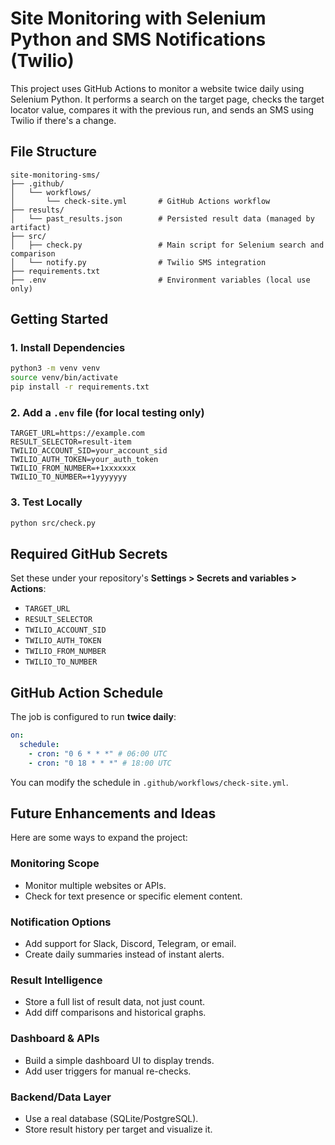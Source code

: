 # Site Monitoring with Selenium Python and SMS Notifications (Twilio)

This project uses GitHub Actions to monitor a website twice daily using Selenium Python. It performs a search on the target page, checks the target locator value, compares it with the previous run, and sends an SMS using Twilio if there's a change.

## File Structure

```
site-monitoring-sms/
├── .github/
│   └── workflows/
│       └── check-site.yml       # GitHub Actions workflow
├── results/
│   └── past_results.json        # Persisted result data (managed by artifact)
├── src/
│   ├── check.py                 # Main script for Selenium search and comparison
│   └── notify.py                # Twilio SMS integration
├── requirements.txt
├── .env                         # Environment variables (local use only)
```

## Getting Started

### 1. Install Dependencies

```bash
python3 -m venv venv
source venv/bin/activate
pip install -r requirements.txt
```

### 2. Add a `.env` file (for local testing only)

```env
TARGET_URL=https://example.com
RESULT_SELECTOR=result-item
TWILIO_ACCOUNT_SID=your_account_sid
TWILIO_AUTH_TOKEN=your_auth_token
TWILIO_FROM_NUMBER=+1xxxxxxx
TWILIO_TO_NUMBER=+1yyyyyyy
```

### 3. Test Locally

```bash
python src/check.py
```

## Required GitHub Secrets

Set these under your repository's **Settings > Secrets and variables > Actions**:

- `TARGET_URL`
- `RESULT_SELECTOR`
- `TWILIO_ACCOUNT_SID`
- `TWILIO_AUTH_TOKEN`
- `TWILIO_FROM_NUMBER`
- `TWILIO_TO_NUMBER`

## GitHub Action Schedule

The job is configured to run **twice daily**:

```yaml
on:
  schedule:
    - cron: "0 6 * * *" # 06:00 UTC
    - cron: "0 18 * * *" # 18:00 UTC
```

You can modify the schedule in `.github/workflows/check-site.yml`.

## Future Enhancements and Ideas

Here are some ways to expand the project:

### Monitoring Scope

- Monitor multiple websites or APIs.
- Check for text presence or specific element content.

### Notification Options

- Add support for Slack, Discord, Telegram, or email.
- Create daily summaries instead of instant alerts.

### Result Intelligence

- Store a full list of result data, not just count.
- Add diff comparisons and historical graphs.

### Dashboard & APIs

- Build a simple dashboard UI to display trends.
- Add user triggers for manual re-checks.

### Backend/Data Layer

- Use a real database (SQLite/PostgreSQL).
- Store result history per target and visualize it.
